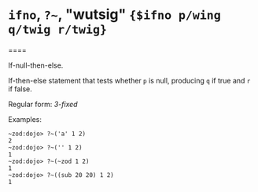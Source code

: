 # `ifno`, `?~`, "wutsig" `{$ifno p/wing q/twig r/twig}`
====

If-null-then-else.

If-then-else statement that tests whether `p` is null, producing `q` if true
and `r` if false.

Regular form: *3-fixed*

Examples:

    ~zod:dojo> ?~('a' 1 2)
    2
    ~zod:dojo> ?~('' 1 2)
    1
    ~zod:dojo> ?~(~zod 1 2)
    1
    ~zod:dojo> ?~((sub 20 20) 1 2)
    1

